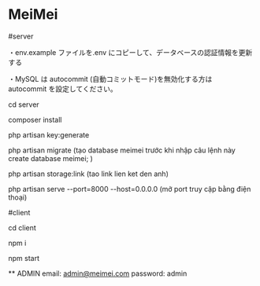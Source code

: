 # MeiMei
#server

・env.example ファイルを.env にコピーして、データベースの認証情報を更新する

・MySQL は autocommit (自動コミットモード)を無効化する方は　 autocommit を設定してください。

cd server

composer install 

php artisan key:generate

php artisan migrate (tạo database meimei trước khi nhập câu lệnh này create database meimei; )

php artisan storage:link (tao link lien ket den anh)

php artisan serve --port=8000 --host=0.0.0.0  (mở port truy cập bằng điện thoại)

#client

cd client

npm i

npm start

** ADMIN
email: admin@meimei.com
password: admin


